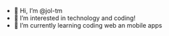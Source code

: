 - 👋 Hi, I’m @jol-tm
- 👀 I’m interested in technology and coding!
- 🌱 I’m currently learning coding web an mobile apps

<!---
jol-tm/jol-tm is a ✨ special ✨ repository because its `README.md` (this file) appears on your GitHub profile.
You can click the Preview link to take a look at your changes.
--->
